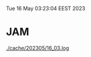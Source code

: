 Tue 16 May 03:23:04 EEST 2023
# JAM
<a href='./cache/202305/16_03.log'>./cache/202305/16_03.log</a>
